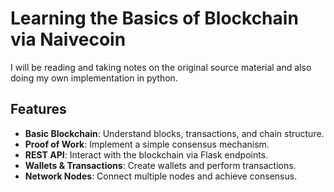 # Learning the Basics of Blockchain via Naivecoin 

I will be reading and taking notes on the original source material and also doing my own implementation in python.

## Features

- **Basic Blockchain**: Understand blocks, transactions, and chain structure.
- **Proof of Work**: Implement a simple consensus mechanism.
- **REST API**: Interact with the blockchain via Flask endpoints.
- **Wallets & Transactions**: Create wallets and perform transactions.
- **Network Nodes**: Connect multiple nodes and achieve consensus.
